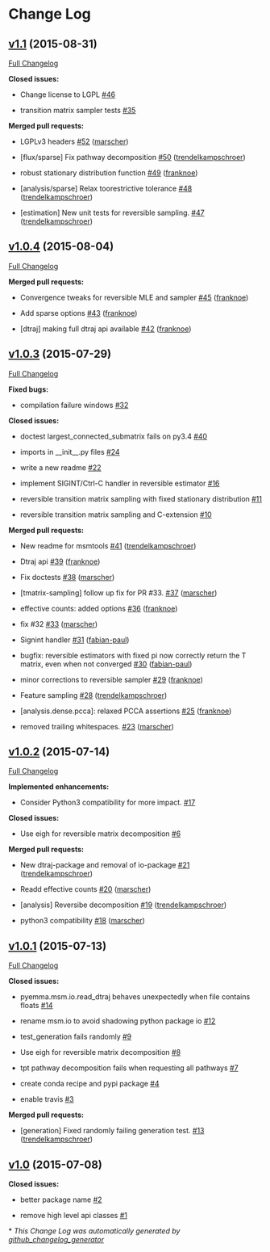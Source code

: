# Change Log

## [v1.1](https://github.com/markovmodel/msmtools/tree/v1.1) (2015-08-31)

[Full Changelog](https://github.com/markovmodel/msmtools/compare/v1.0.4...v1.1)

**Closed issues:**

- Change license to LGPL [\#46](https://github.com/markovmodel/msmtools/issues/46)

- transition matrix sampler tests [\#35](https://github.com/markovmodel/msmtools/issues/35)

**Merged pull requests:**

- LGPLv3 headers [\#52](https://github.com/markovmodel/msmtools/pull/52) ([marscher](https://github.com/marscher))

- \[flux/sparse\] Fix pathway decomposition [\#50](https://github.com/markovmodel/msmtools/pull/50) ([trendelkampschroer](https://github.com/trendelkampschroer))

- robust stationary distribution function  [\#49](https://github.com/markovmodel/msmtools/pull/49) ([franknoe](https://github.com/franknoe))

- \[analysis/sparse\] Relax toorestrictive tolerance [\#48](https://github.com/markovmodel/msmtools/pull/48) ([trendelkampschroer](https://github.com/trendelkampschroer))

- \[estimation\] New unit tests for reversible sampling. [\#47](https://github.com/markovmodel/msmtools/pull/47) ([trendelkampschroer](https://github.com/trendelkampschroer))

## [v1.0.4](https://github.com/markovmodel/msmtools/tree/v1.0.4) (2015-08-04)

[Full Changelog](https://github.com/markovmodel/msmtools/compare/v1.0.3...v1.0.4)

**Merged pull requests:**

- Convergence tweaks for reversible MLE and sampler [\#45](https://github.com/markovmodel/msmtools/pull/45) ([franknoe](https://github.com/franknoe))

- Add sparse options [\#43](https://github.com/markovmodel/msmtools/pull/43) ([franknoe](https://github.com/franknoe))

- \[dtraj\] making full dtraj api available [\#42](https://github.com/markovmodel/msmtools/pull/42) ([franknoe](https://github.com/franknoe))

## [v1.0.3](https://github.com/markovmodel/msmtools/tree/v1.0.3) (2015-07-29)

[Full Changelog](https://github.com/markovmodel/msmtools/compare/v1.0.2...v1.0.3)

**Fixed bugs:**

- compilation failure windows [\#32](https://github.com/markovmodel/msmtools/issues/32)

**Closed issues:**

- doctest largest\_connected\_submatrix fails on py3.4 [\#40](https://github.com/markovmodel/msmtools/issues/40)

- imports in \_\_init\_\_.py files [\#24](https://github.com/markovmodel/msmtools/issues/24)

- write a new readme [\#22](https://github.com/markovmodel/msmtools/issues/22)

- implement SIGINT/Ctrl-C handler in reversible estimator [\#16](https://github.com/markovmodel/msmtools/issues/16)

- reversible transition matrix sampling with fixed stationary distribution [\#11](https://github.com/markovmodel/msmtools/issues/11)

-  reversible transition matrix sampling and C-extension [\#10](https://github.com/markovmodel/msmtools/issues/10)

**Merged pull requests:**

- New readme for msmtools [\#41](https://github.com/markovmodel/msmtools/pull/41) ([trendelkampschroer](https://github.com/trendelkampschroer))

- Dtraj api [\#39](https://github.com/markovmodel/msmtools/pull/39) ([franknoe](https://github.com/franknoe))

- Fix doctests [\#38](https://github.com/markovmodel/msmtools/pull/38) ([marscher](https://github.com/marscher))

- \[tmatrix-sampling\] follow up fix for PR \#33.  [\#37](https://github.com/markovmodel/msmtools/pull/37) ([marscher](https://github.com/marscher))

- effective counts: added options [\#36](https://github.com/markovmodel/msmtools/pull/36) ([franknoe](https://github.com/franknoe))

- fix \#32 [\#33](https://github.com/markovmodel/msmtools/pull/33) ([marscher](https://github.com/marscher))

- Signint handler [\#31](https://github.com/markovmodel/msmtools/pull/31) ([fabian-paul](https://github.com/fabian-paul))

- bugfix: reversible estimators with fixed pi now correctly return the T matrix, even when not converged [\#30](https://github.com/markovmodel/msmtools/pull/30) ([fabian-paul](https://github.com/fabian-paul))

- minor corrections to reversible sampler [\#29](https://github.com/markovmodel/msmtools/pull/29) ([franknoe](https://github.com/franknoe))

- Feature sampling [\#28](https://github.com/markovmodel/msmtools/pull/28) ([trendelkampschroer](https://github.com/trendelkampschroer))

- \[analysis.dense.pcca\]: relaxed PCCA assertions [\#25](https://github.com/markovmodel/msmtools/pull/25) ([franknoe](https://github.com/franknoe))

- removed trailing whitespaces. [\#23](https://github.com/markovmodel/msmtools/pull/23) ([marscher](https://github.com/marscher))

## [v1.0.2](https://github.com/markovmodel/msmtools/tree/v1.0.2) (2015-07-14)

[Full Changelog](https://github.com/markovmodel/msmtools/compare/v1.0.1...v1.0.2)

**Implemented enhancements:**

- Consider Python3 compatibility for more impact. [\#17](https://github.com/markovmodel/msmtools/issues/17)

**Closed issues:**

- Use eigh for reversible matrix decomposition [\#6](https://github.com/markovmodel/msmtools/issues/6)

**Merged pull requests:**

- New dtraj-package and removal of io-package [\#21](https://github.com/markovmodel/msmtools/pull/21) ([trendelkampschroer](https://github.com/trendelkampschroer))

- Readd effective counts [\#20](https://github.com/markovmodel/msmtools/pull/20) ([marscher](https://github.com/marscher))

- \[analysis\] Reversibe decomposition [\#19](https://github.com/markovmodel/msmtools/pull/19) ([trendelkampschroer](https://github.com/trendelkampschroer))

- python3 compatibility [\#18](https://github.com/markovmodel/msmtools/pull/18) ([marscher](https://github.com/marscher))

## [v1.0.1](https://github.com/markovmodel/msmtools/tree/v1.0.1) (2015-07-13)

[Full Changelog](https://github.com/markovmodel/msmtools/compare/v1.0...v1.0.1)

**Closed issues:**

- pyemma.msm.io.read\_dtraj behaves unexpectedly when file contains floats [\#14](https://github.com/markovmodel/msmtools/issues/14)

- rename msm.io to avoid shadowing python package io [\#12](https://github.com/markovmodel/msmtools/issues/12)

- test\_generation fails randomly [\#9](https://github.com/markovmodel/msmtools/issues/9)

- Use eigh for reversible matrix decomposition [\#8](https://github.com/markovmodel/msmtools/issues/8)

- tpt pathway decomposition fails when requesting all pathways [\#7](https://github.com/markovmodel/msmtools/issues/7)

- create conda recipe and pypi package [\#4](https://github.com/markovmodel/msmtools/issues/4)

- enable travis [\#3](https://github.com/markovmodel/msmtools/issues/3)

**Merged pull requests:**

- \[generation\] Fixed randomly failing generation test. [\#13](https://github.com/markovmodel/msmtools/pull/13) ([trendelkampschroer](https://github.com/trendelkampschroer))

## [v1.0](https://github.com/markovmodel/msmtools/tree/v1.0) (2015-07-08)

**Closed issues:**

- better package name [\#2](https://github.com/markovmodel/msmtools/issues/2)

- remove high level api classes [\#1](https://github.com/markovmodel/msmtools/issues/1)



\* *This Change Log was automatically generated by [github_changelog_generator](https://github.com/skywinder/Github-Changelog-Generator)*